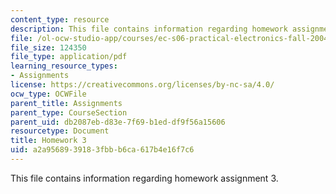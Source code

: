 ```yaml
---
content_type: resource
description: This file contains information regarding homework assignment 3.
file: /ol-ocw-studio-app/courses/ec-s06-practical-electronics-fall-2004/a2a9568939183fbbb6ca617b4e16f7c6_MITEC_S06F04_hw3.pdf
file_size: 124350
file_type: application/pdf
learning_resource_types:
- Assignments
license: https://creativecommons.org/licenses/by-nc-sa/4.0/
ocw_type: OCWFile
parent_title: Assignments
parent_type: CourseSection
parent_uid: db2087eb-d83e-7f69-b1ed-df9f56a15606
resourcetype: Document
title: Homework 3
uid: a2a95689-3918-3fbb-b6ca-617b4e16f7c6
---
```

This file contains information regarding homework assignment 3.